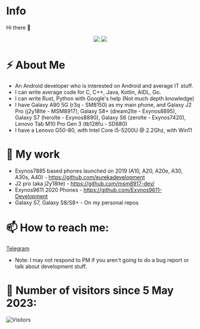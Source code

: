 # Info
 Hi there 👋
<p align="center">
 <img src="https://raw.githubusercontent.com/roynatech2544/readme-generator/master/generated/languages.svg"/>
 <img src="https://raw.githubusercontent.com/roynatech2544/readme-generator/master/generated/overview.svg"/>
</p>

# ⚡ About Me
- An Android developer who is interested on Android and average IT stuff.
- I can write average code for C, C++, Java, Kotlin, AIDL, Go.
- I can write Rust, Python with Google's help (Not much depth knowledge)
- I have Galaxy A90 5G (r3q - SM8150) as my main phone, and Galaxy J2 Pro (j2y18lte - MSM8917), Galaxy S8+ (dream2lte - Exynos8895), Galaxy S7 (herolte - Exynos8890), Galaxy S6 (zerolte - Exynos7420), Lenovo Tab M10 Pro Gen 3 (tb128fu - SD680)
- I have a Lenovo G50-80, with Intel Core i5-5200U @ 2.2Ghz, with Win11

# 🔭 My work
- Exynos7885 based phones launched on 2019 (A10, A20, A20e, A30, A30s, A40) - https://github.com/eurekadevelopment
- J2 pro (aka j2y18lte) - https://github.com/msm8917-dev/
- Exynos9611 2020 Phones - https://github.com/Exynos9611-Development
- Galaxy S7, Galaxy S8/S8+ - On my personal repos
 
# 📫 How to reach me:
[Telegram](https://t.me/roynatech)
- Note: I may not respond to PM if you aren't going to do a bug report or talk about development stuff.

# 🤔 Number of visitors since 5 May 2023:
![Visitors](https://komarev.com/ghpvc/?username=roynatech2544)
